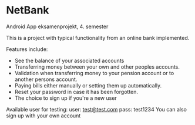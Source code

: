 # NetBank
Android App eksamenprojekt, 4. semester

This is a project with typical functionality from an online bank implemented.

Features include:
 - See the balance of your associated accounts
 - Transferring money between your own and other peoples accounts.
 - Validation when transferring money to your pension account or to another persons account.
 - Paying bills either manually or setting them up automatically.
 - Reset your password in case it has been forgotten.
 - The choice to sign up if you're a new user


Available user for testing:
user: test@test.com
pass: test1234
You can also sign up with your own account
